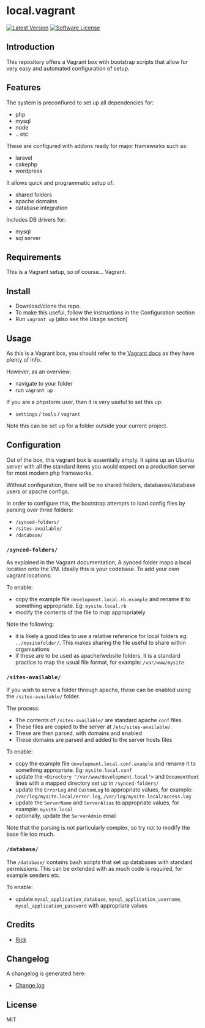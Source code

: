 # local.vagrant

[![Latest Version](https://img.shields.io/github/v/release/floor9design-ltd/local.vagrant?include_prereleases&style=plastic)](https://github.com/floor9design-ltd/local.vagrant/releases)
[![Software License](https://img.shields.io/badge/license-MIT-brightgreen.svg?style=plastic)](LICENCE.md)

## Introduction

This repository offers a Vagrant box with bootstrap scripts that allow for very easy and automated configuration of 
setup.

## Features

The system is preconfiured to set up all dependencies for:

* php
* mysql
* node
* .. etc

These are configured with addons ready for major frameworks such as:

* laravel
* cakephp
* wordpress

It allows quick and programmatic setup of:

* shared folders
* apache domains
* database integration

Includes DB drivers for:

* mysql 
* sql server

## Requirements

This is a Vagrant setup, so of course... Vagrant.

## Install

* Download/clone the repo.
* To make this useful, follow the instructions in the Configuration section
* Run `vagrant up` (also see the Usage section)

## Usage

As this is a Vagrant box, you should refer to the [Vagrant docs](https://developer.hashicorp.com/vagrant/docs) as they 
have plenty of info.

However, as an overview:

* navigate to your folder
* run `vagrant up`

If you are a phpstorm user, then it is very useful to set this up: 

* `settings` / `tools` / `vagrant` 

Note this can be set up for a folder outside your current project.

## Configuration

Out of the box, this vagrant box is essentially empty. It spins up an Ubuntu server with all the standard items you 
would expect on a production server for most modern php frameworks.

Without configuration, there will be no shared folders, databases/database users or apache configs.

In order to configure this, the bootstrap attempts to load config files by parsing over three folders:

* `/synced-folders/`
* `/sites-available/`
* `/database/`

### `/synced-folders/`

As explained in the Vagrant documentation, A synced folder maps a local location onto the VM. Ideally this is your 
codebase. To add your own vagrant locations: 

To enable:
* copy the example file `development.local.rb.example` and rename it to something appropriate. Eg: `mysite.local.rb`
* modify the contents of the file to map appropriately

Note the following:

* it is likely a good idea to use a relative reference for local folders eg: `../mysitefolder/`. This makes sharing the 
file useful to share within organisations 
* if these are to be used as apache/website folders, it is a standard practice to map the usual file format, for 
example: `/var/www/mysite`

### `/sites-available/`

If you wish to serve a folder through apache, these can be enabled using the `/sites-available/` folder.

The process:
* The contents of `/sites-available/` are standard apache `conf` files. 
* These files are copied to the server at `/etc/sites-available/`. 
* These are then parsed, with domains and enabled
* These domains are parsed and added to the server hosts files

To enable:
* copy the example file `development.local.conf.example` and rename it to something appropriate. Eg: `mysite.local.conf`
* update the `<Directory "/var/www/development.local">` and `DocumentRoot` lines with a mapped directory set up in 
`/synced-folders/`
* update the `ErrorLog` and `CustomLog` to appropriate values, for example: `/var/log/mysite.local/error.log`, 
`/var/log/mysite.local/access.log`
* update the `ServerName` and `ServerAlias` to appropriate values, for example: `mysite.local`
* optionally, update the `ServerAdmin` email

Note that the parsing is not particularly complex, so try not to modify the base file too much.

### `/database/`

The `/database/` contains bash scripts that set up databases with standard permissions. This can be extended with 
as much code is required, for example seeders etc. 

To enable:
* update `mysql_application_database`, `mysql_application_username`, `mysql_application_password` with appropriate 
values

## Credits

- [Rick](https://github.com/elb98rm)

## Changelog

A changelog is generated here:

* [Change log](CHANGELOG.md)

## License

MIT